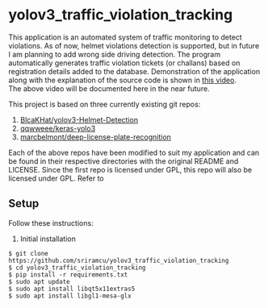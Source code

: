 # yolov3_traffic_violation_tracking
This application is an automated system of traffic monitoring to detect violations. As of now, helmet violations detection is supported, but in future I am planning to add wrong side driving detection. The program automatically generates traffic violation tickets (or challans) based on registration details added to the database. Demonstration of the application along with the explanation of the source code is shown in [this video](https://github.com/sriramcu/yolov3_traffic_violation_tracking/blob/master/demo_full.mp4).  
The above video will be documented here in the near future.  
  
This project is based on three currently existing git repos:  
1. [BlcaKHat/yolov3-Helmet-Detection](https://github.com/BlcaKHat/yolov3-Helmet-Detection)
2. [qqwweee/keras-yolo3](https://github.com/qqwweee/keras-yolo3)
3. [marcbelmont/deep-license-plate-recognition](https://github.com/marcbelmont/deep-license-plate-recognition)  

Each of the above repos have been modified to suit my application and can be found in their respective directories with the original README and LICENSE. Since the first repo  is licensed under GPL, this repo will also be licensed under GPL. Refer to 

## Setup
Follow these instructions:  
1. Initial installation  
```console  
$ git clone https://github.com/sriramcu/yolov3_traffic_violation_tracking
$ cd yolov3_traffic_violation_tracking
$ pip install -r requirements.txt
$ sudo apt update 
$ sudo apt install libqt5x11extras5
$ sudo apt install libgl1-mesa-glx
```

